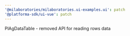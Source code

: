 ```yaml
---
'@milaboratories/milaboratories.ui-examples.ui': patch
'@platforma-sdk/ui-vue': patch
---
```


PlAgDataTable - removed API for reading rows data

